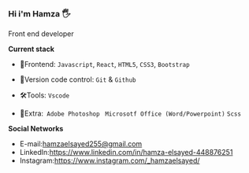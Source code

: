 ### Hi i'm Hamza 🖐️

Front end developer

**Current stack**


- 🚀Frontend: `Javascript`, `React`, `HTML5`, `CSS3`, `Bootstrap`

- 🔧Version code control: `Git` & `Github`

- 🛠Tools: `Vscode`
- :pencil:Extra:` Adobe Photoshop` ` Microsotf Office (Word/Powerpoint)` `Scss`

**Social Networks**

- E-mail:hamzaelsayed255@gmail.com
- LinkedIn:https://www.linkedin.com/in/hamza-elsayed-448876251
- Instagram:https://www.instagram.com/_hamzaelsayed/


